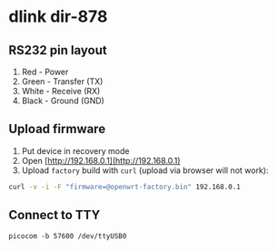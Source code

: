 # dlink dir-878

## RS232 pin layout

1. Red   - Power
2. Green - Transfer (TX)
3. White - Receive (RX)
4. Black - Ground (GND)

## Upload firmware

1. Put device in recovery mode
2. Open [http://192.168.0.1](http://192.168.0.1)
3. Upload `factory` build with `curl` (upload via browser will not work):

```sh
curl -v -i -F "firmware=@openwrt-factory.bin" 192.168.0.1
```

## Connect to TTY

```
picocom -b 57600 /dev/ttyUSB0
```
